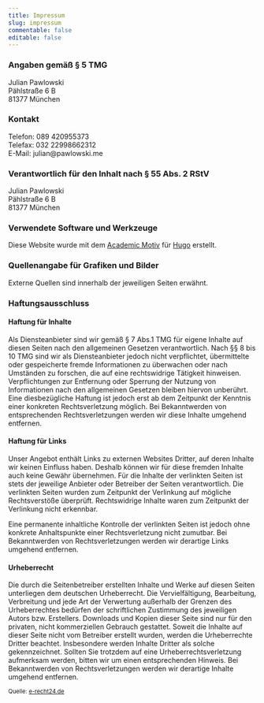 ```yaml
---
title: Impressum
slug: impressum
commentable: false
editable: false
---
```


### Angaben gemäß § 5 TMG

<div itemscope itemtype="http://schema.org/Person">
  <span itemprop="name">Julian Pawlowski</span><br />
  <div itemprop="address" itemscope itemtype="http://schema.org/PostalAddress">
    <span itemprop="streetAddress">Pählstraße 6 B</span><br />
    <span itemprop="postalCode">81377</span>
    <span itemprop="addressLocality">München</span><br />
  </div>

### Kontakt

  Telefon: <span itemprop="telephone">&#048;&#056;&#057;&#032;&#052;&#050;&#048;&#057;&#053;&#053;&#051;&#055;&#051;</span><br />
  Telefax: <span itemprop="telephone">&#048;&#051;&#050;&#032;&#050;&#050;&#057;&#057;&#056;&#054;&#054;&#050;&#051;&#049;&#050;</span><br />
  E-Mail: <span itemprop="email">&#106;&#117;&#108;&#105;&#097;&#110;&#064;&#112;&#097;&#119;&#108;&#111;&#119;&#115;&#107;&#105;&#046;&#109;&#101;</span>
</div>


### Verantwortlich für den Inhalt nach § 55 Abs. 2 RStV

<div itemscope itemtype="http://schema.org/Person">
  <span itemprop="name">Julian Pawlowski</span><br />
  <div itemprop="address" itemscope itemtype="http://schema.org/PostalAddress">
    <span itemprop="streetAddress">Pählstraße 6 B</span><br />
    <span itemprop="postalCode">81377</span>
    <span itemprop="addressLocality">München</span><br />
  </div>
</div>


### Verwendete Software und Werkzeuge

Diese Website wurde mit dem 
<a href="https://sourcethemes.com/academic/" target="_blank" rel="noopener">Academic Motiv</a> für
<a href="https://gohugo.io" target="_blank" rel="noopener">Hugo</a> erstellt.


### Quellenangabe für Grafiken und Bilder

Externe Quellen sind innerhalb der jeweiligen Seiten erwähnt.


### Haftungsausschluss

#### Haftung für Inhalte
Als Diensteanbieter sind wir gemäß § 7 Abs.1 TMG für eigene Inhalte auf diesen Seiten nach den allgemeinen Gesetzen verantwortlich. Nach §§ 8 bis 10 TMG sind wir als Diensteanbieter jedoch nicht verpflichtet, übermittelte oder gespeicherte fremde Informationen zu überwachen oder nach Umständen zu forschen, die auf eine rechtswidrige Tätigkeit hinweisen.
Verpflichtungen zur Entfernung oder Sperrung der Nutzung von Informationen nach den allgemeinen Gesetzen bleiben hiervon unberührt. Eine diesbezügliche Haftung ist jedoch erst ab dem Zeitpunkt der Kenntnis einer konkreten Rechtsverletzung möglich. Bei Bekanntwerden von entsprechenden Rechtsverletzungen werden wir diese Inhalte umgehend entfernen.

#### Haftung für Links
Unser Angebot enthält Links zu externen Websites Dritter, auf deren Inhalte wir keinen Einfluss haben. Deshalb können wir für diese fremden Inhalte auch keine Gewähr übernehmen. Für die Inhalte der verlinkten Seiten ist stets der jeweilige Anbieter oder Betreiber der Seiten verantwortlich. Die verlinkten Seiten wurden zum Zeitpunkt der Verlinkung auf mögliche Rechtsverstöße überprüft. Rechtswidrige Inhalte waren zum Zeitpunkt der Verlinkung nicht erkennbar.

Eine permanente inhaltliche Kontrolle der verlinkten Seiten ist jedoch ohne konkrete Anhaltspunkte einer Rechtsverletzung nicht zumutbar. Bei Bekanntwerden von Rechtsverletzungen werden wir derartige Links umgehend entfernen.

#### Urheberrecht
Die durch die Seitenbetreiber erstellten Inhalte und Werke auf diesen Seiten unterliegen dem deutschen Urheberrecht. Die Vervielfältigung, Bearbeitung, Verbreitung und jede Art der Verwertung außerhalb der Grenzen des Urheberrechtes bedürfen der schriftlichen Zustimmung des jeweiligen Autors bzw. Erstellers. Downloads und Kopien dieser Seite sind nur für den privaten, nicht kommerziellen Gebrauch gestattet.
Soweit die Inhalte auf dieser Seite nicht vom Betreiber erstellt wurden, werden die Urheberrechte Dritter beachtet. Insbesondere werden Inhalte Dritter als solche gekennzeichnet. Sollten Sie trotzdem auf eine Urheberrechtsverletzung aufmerksam werden, bitten wir um einen entsprechenden Hinweis. Bei Bekanntwerden von Rechtsverletzungen werden wir derartige Inhalte umgehend entfernen.


<sup>Quelle: <a href="https://e-recht24.de/" target="_blank">e-recht24.de</a></sup>
